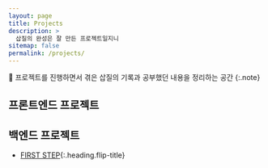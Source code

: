 ```yaml
---
layout: page
title: Projects
description: >
  삽질의 완성은 잘 만든 프로젝트일지니
sitemap: false
permalink: /projects/
---
```


💎 프로젝트를 진행하면서 겪은 삽질의 기록과 공부했던 내용을 정리하는 공간 
{:.note}

## 프론트엔드 프로젝트



## 백엔드 프로젝트

* [FIRST STEP]{:.heading.flip-title}




[FIRST STEP]: spring-boot-1.md
